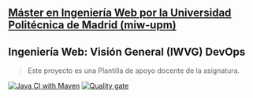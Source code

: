 ## [Máster en Ingeniería Web por la Universidad Politécnica de Madrid (miw-upm)](http://miw.etsisi.upm.es)
## Ingeniería Web: Visión General (IWVG) DevOps
> Este proyecto es una Plantilla de apoyo docente de la asignatura.

[![Java CI with Maven](https://github.com/AlvaroRGZ/iwvg-devops-Rodriguez-Gomez-Alvaro/actions/workflows/maven.yml/badge.svg?branch=develop)](https://github.com/AlvaroRGZ/iwvg-devops-Rodriguez-Gomez-Alvaro/actions/workflows/maven.yml)
[![Quality gate](https://sonarcloud.io/api/project_badges/quality_gate?project=AlvaroRGZ_iwvg-devops-Rodriguez-Gomez-Alvaro)](https://sonarcloud.io/summary/new_code?id=AlvaroRGZ_iwvg-devops-Rodriguez-Gomez-Alvaro)




